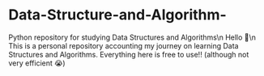 # Data-Structure-and-Algorithm-
Python repository for studying Data Structures and Algorithms\n 
Hello 👋\n
This is a personal repository accounting my journey on learning Data Structures and Algorithms. Everything here is free to use!! (although not very efficient 😭)  
